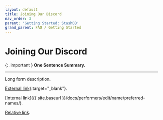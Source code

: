 ```yaml
---
layout: default
title: Joining Our Discord
nav_order: 3
parent: 'Getting Started: StashDB'
grand_parent: FAQ / Getting Started
---
```


# Joining Our Discord

{: .important }
**One Sentence Summary.**

---

Long form description.

[External link](https://stashdb.org/performers/fbd10ce7-3209-4788-b84f-3a2ec1b19326){:target="_blank"}.

[Internal link]({{ site.baseurl }}/docs/performers/edit/name/preferred-names/).

[Relative link](../jav-names/).
